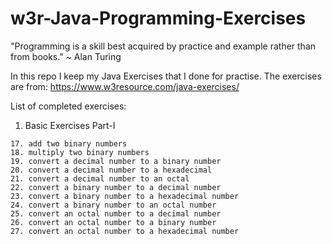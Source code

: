 # w3r-Java-Programming-Exercises
"Programming is a skill best acquired by practice and example rather than from books." ~ Alan Turing

In this repo I keep my Java Exercises that I done for practise.
The exercises are from: https://www.w3resource.com/java-exercises/


List of completed exercises:
  1. Basic Exercises Part-I
	
	17. add two binary numbers
	18. multiply two binary numbers
	19. convert a decimal number to a binary number
	20. convert a decimal number to a hexadecimal
	21. convert a decimal number to an octal
	22. convert a binary number to a decimal number
	23. convert a binary number to a hexadecimal number
	24. convert a binary number to an octal number
	25. convert an octal number to a decimal number
	26. convert an octal number to a binary number
	27. convert an octal number to a hexadecimal number
